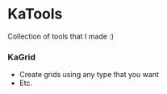 # KaTools

Collection of tools that I made :)

### KaGrid

* Create grids using any type that you want
* Etc.